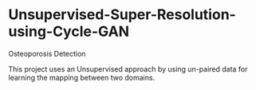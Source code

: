 # Unsupervised-Super-Resolution-using-Cycle-GAN
Osteoporosis Detection


This project uses an Unsupervised approach by using un-paired data for learning the mapping between two domains.
